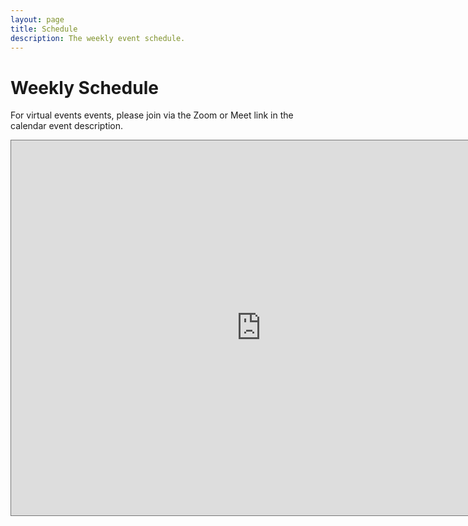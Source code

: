 ```yaml
---
layout: page
title: Schedule
description: The weekly event schedule.
---
```


# Weekly Schedule

For virtual events events, please join via the Zoom or Meet link in the calendar event description.

<iframe src="https://calendar.google.com/calendar/embed?height=600&wkst=1&bgcolor=%23ffffff&ctz=America%2FNew_York&src=Y182MTE0ZWFmOThkMTdmODM3MzkwNjliMWQyZmNmNzJlYTdhZjdmNDkyZDQxNTRlYmQyNDUxOGNkMGE0NTQ4YjNjQGdyb3VwLmNhbGVuZGFyLmdvb2dsZS5jb20&color=%23EF6C00" style="border:solid 1px #777" width="800" height="600" frameborder="0" scrolling="no"></iframe>



